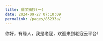 ```yaml
---
title: 儒学摘抄(一)
date: 2024-09-27 07:10:09
permalink: /pages/85233a/
---
```


你好，有缘人，我是老寇，欢迎来到老寇云平台!

